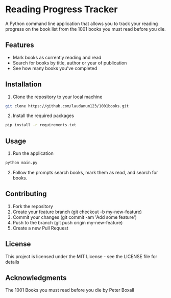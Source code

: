 # Reading Progress Tracker

A Python command line application that allows you to track your reading progress on the book list from the 1001 books you must read before you die.

## Features
- Mark books as currently reading and read
- Search for books by title, author or year of publication
- See how many books you've completed

## Installation
1. Clone the repository to your local machine
```sh
git clone https://github.com/laudanum123/1001books.git
```
2. Install the required packages
```sh
pip install -r requirements.txt
```
## Usage
1. Run the application
```sh
python main.py
```
2. Follow the prompts search books, mark them as read, and search for books.
## Contributing
1. Fork the repository
2. Create your feature branch (git checkout -b my-new-feature)
3. Commit your changes (git commit -am 'Add some feature')
4. Push to the branch (git push origin my-new-feature)
5. Create a new Pull Request

## License
This project is licensed under the MIT License - see the LICENSE file for details

## Acknowledgments
The 1001 Books you must read before you die by Peter Boxall
